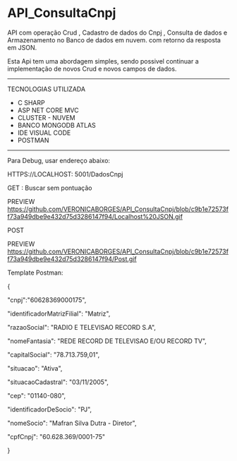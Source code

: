 # API_ConsultaCnpj
API com operação Crud , Cadastro de dados do Cnpj , Consulta de dados e Armazenamento no Banco de dados em nuvem. 
com  retorno da  resposta em JSON.

Esta Api tem uma abordagem simples, sendo possivel continuar a implementação de novos Crud e novos campos de dados.

---

TECNOLOGIAS UTILIZADA

- C SHARP
- ASP NET CORE MVC
- CLUSTER - NUVEM
- BANCO MONGODB ATLAS 
- IDE VISUAL CODE
- POSTMAN

---

Para Debug, usar endereço abaixo:

HTTPS://LOCALHOST: 5001/DadosCnpj



GET : Buscar sem pontuação

PREVIEW
https://github.com/VERONICABORGES/API_ConsultaCnpj/blob/c9b1e72573ff73a949dbe9e432d75d3286147f94/Localhost%20JSON.gif



POST

PREVIEW
https://github.com/VERONICABORGES/API_ConsultaCnpj/blob/c9b1e72573ff73a949dbe9e432d75d3286147f94/Post.gif




Template Postman:

{

"cnpj":"60628369000175",

"identificadorMatrizFilial": "Matriz",

"razaoSocial": "RADIO E TELEVISAO RECORD S.A",

"nomeFantasia": "REDE RECORD DE TELEVISAO E/OU RECORD TV",

"capitalSocial": "78.713.759,01",

"situacao": "Ativa",

"situacaoCadastral": "03/11/2005",

"cep": "01140-080",

"identificadorDeSocio": "PJ",

"nomeSocio": "Mafran Silva Dutra - Diretor",

"cpfCnpj": "60.628.369/0001-75"

}

